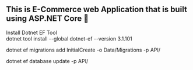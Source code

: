 ## This is E-Commerce web Application that is built using ASP.NET Core 🤙

Install Dotnet EF Tool <br>
dotnet tool install --global dotnet-ef --version 3.1.101<br>

dotnet ef migrations add InitialCreate -o Data/Migrations -p API/ <br>

 dotnet ef database update -p API/ <br>